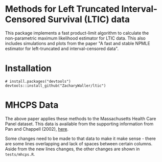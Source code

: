 # Methods for Left Truncated Interval-Censored Survival (LTIC) data 

This package implements a fast product-limit algorithm to calculate the 
non-parametric maximum likelihood estimator for LTIC data. This also includes 
simulations and plots from the paper "A fast and stable NPMLE estimator for 
left-truncated and interval-censored data".

# Installation

```{r}
# install.packages("devtools")
devtools::install_github("ZacharyWaller/ltic")
```

# MHCPS Data

The above paper applies these methods to the Massachusetts Health Care Panel 
dataset. This data is available from the supporting information from Pan and 
Chappell (2002), [here](https://doi.org/10.1111/j.0006-341X.2002.00064.x).

Some changes need to be made to that data to make it make sense - there are some 
lines overlapping and lack of spaces between certain columns. Aside from the new 
lines changes, the other changes are shown in `tests/mhcps.R`.
